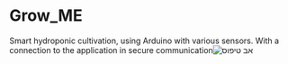 # Grow_ME
Smart hydroponic cultivation, using Arduino with various sensors.
With a connection to the application in secure communication![אב טיפוס](https://user-images.githubusercontent.com/73774191/233047725-821fae58-06fc-440c-944a-7b562d07ecae.jpg)
